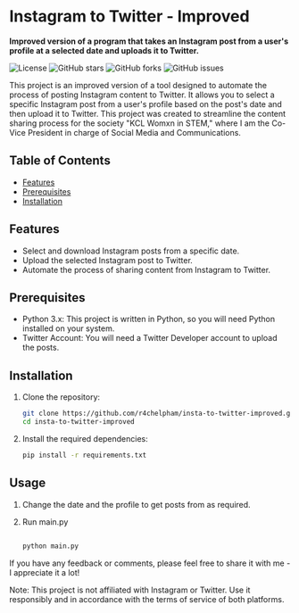 # Instagram to Twitter - Improved

**Improved version of a program that takes an Instagram post from a user's profile at a selected date and uploads it to Twitter.**

![License](https://img.shields.io/github/license/r4chelpham/insta-to-twitter-improved)
![GitHub stars](https://img.shields.io/github/stars/r4chelpham/insta-to-twitter-improved?style=social)
![GitHub forks](https://img.shields.io/github/forks/r4chelpham/insta-to-twitter-improved?style=social)
![GitHub issues](https://img.shields.io/github/issues-raw/r4chelpham/insta-to-twitter-improved)

This project is an improved version of a tool designed to automate the process of posting Instagram content to Twitter. It allows you to select a specific Instagram post from a user's profile based on the post's date and then upload it to Twitter. This project was created to streamline the content sharing process for the society "KCL Womxn in STEM," where I am the Co-Vice President in charge of Social Media and Communications.

## Table of Contents

- [Features](#features)
- [Prerequisites](#prerequisites)
- [Installation](#installation)

## Features

- Select and download Instagram posts from a specific date.
- Upload the selected Instagram post to Twitter.
- Automate the process of sharing content from Instagram to Twitter.

## Prerequisites

- Python 3.x: This project is written in Python, so you will need Python installed on your system.
- Twitter Account: You will need a Twitter Developer account to upload the posts.

## Installation

1. Clone the repository:

   ```bash
   git clone https://github.com/r4chelpham/insta-to-twitter-improved.git
   cd insta-to-twitter-improved
   
2. Install the required dependencies:
   ```bash
   pip install -r requirements.txt

## Usage

1. Change the date and the profile to get posts from as required.
  
2. Run main.py
   ```bash
   
   python main.py

If you have any feedback or comments, please feel free to share it with me - I appreciate it a lot!

Note: This project is not affiliated with Instagram or Twitter. Use it responsibly and in accordance with the terms of service of both platforms.
